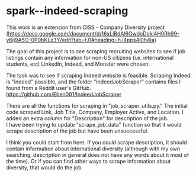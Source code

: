 # spark--indeed-scraping

This work is an extension from CISS - Company Diversity project (https://docs.google.com/document/d/16xLiBdAl6OwdoDekl4H0Rh99-y6ij9A5O-0P0bKLx3Y/edit?tab=t.0#heading=h.l4pps4i0h4ia)

The goal of this project is to see scraping recruiting websites to see if job listings contain any information for non-US citizens (i.e. international students, etc)
LinkedIn, Indeed, and Monster were chosen. 

The task was to see if scraping Indeed website is feasible.
Scraping Indeed is "indeed" possible, and the folder "IndeedJobScraper" contains files I found from a Reddit user's GitHub.
https://github.com/Eben001/IndeedJobScraper


There are all the functions for scraping in "job_scraper_utils.py."
The initial code scraped Link, Job Title, Company, Employer Active, and Location. 
I added an extra column for "Description" for description of the job.  
I have been trying to update "scrape_job_data" function so that it would scrape description of the job but have been unsuccessful.

I think you could start from here. If you could scrape description, it should contain information about international diversity (although with my own searching, description in general does not have any words about it most of the time). Or if you can find other ways to scrape information about diversity, that would do the job. 